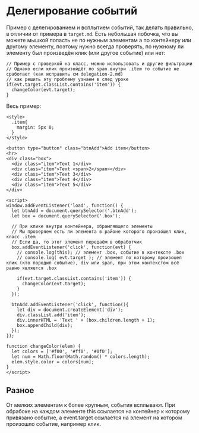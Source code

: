 # Делегирование событий
Пример с делегированием и всплытием событий, так делать правильно, в отличии от примера в `target.md`.
Есть небольшая побочка, что вы можете мышкой попасть не по нужным элементам а по контейнеру или другому элементу, поэтому нужно всегда проверять, по нужному ли элементу был произведён клик (или другое событие) или нет:

    // Пример с проверкой на класс, можно использовать и другие фильтрации
    // Однако если клик произойдёт по span внутри .item то событие не сработает (как исправить см delegation-2.md)
    // как решить эту проблему узнаем в след уроке
    if(evt.target.classList.contains('item')) {
      changeColor(evt.target);
    }

Весь пример:

    <style>
      .item{
        margin: 5px 0;
      }
    </style>

    <button type="button" class="btnAdd">Add item</button>
    <hr>
    <div class="box">
      <div class="item">Text 1</div>
      <div class="item">Text <span>2</span></div>
      <div class="item">Text 3</div>
      <div class="item">Text 4</div>
      <div class="item">Text 5</div>
    </div>

    <script>
    window.addEventListener('load', function() {
      let btnAdd = document.querySelector('.btnAdd');
      let box = document.querySelector('.box');

      // При клике внутри контейнера, обрамляющего элементы
      // Мы проверяем есть ли элемента в районе которого произошел клик, класс .item
      // Если да, то этот элемент передаём в обработчик
      box.addEventListener('click', function(evt) {
        // console.log(this); // элемент .box, событие в контексте .box
        // console.log( evt.target ); // элемент по которому произошел клик (кто породил событие), div или span, при этом контекстом всё равно является .box

        if(evt.target.classList.contains('item')) {
          changeColor(evt.target);
        }
      });

      btnAdd.addEventListener('click', function(){
        let div = document.createElement('div');
        div.classList.add('item');
        div.innerHTML = 'Text ' + (box.children.length + 1);
        box.appendChild(div);
      });
    });

    function changeColor(elem) {
      let colors = ['#f00', '#ff0', '#0f0'];
      let num = Math.floor(Math.random() * colors.length);
      elem.style.color = colors[num];
    }
    </script>

## Разное
От мелких элементам к более крупным, события всплывают. При обрабоке на каждом элементе this ссылается на контейнер к которому привязано событие, а event.target ссылается на элемент на котором произошло событие, например клик.
